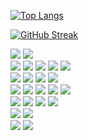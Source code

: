 [![Top Langs](https://github-readme-stats.vercel.app/api/top-langs/?username=jpuris&langs_count=10&layout=compact)](https://github.com/anuraghazra/github-readme-stats)

[![GitHub Streak](https://streak-stats.demolab.com/?user=jpuris&hide_border=true)](https://git.io/streak-stats)

<picture>
    <source media="(prefers-color-scheme: dark)" srcset="https://deviconapi.vercel.app/apple?theme=dark&size=40">
    <img src="https://deviconapi.vercel.app/apple?theme=light&size=40">
</picture>
<picture>
    <source media="(prefers-color-scheme: dark)" srcset="https://deviconapi.vercel.app/linux?theme=dark&size=40">
    <img src="https://deviconapi.vercel.app/linux?theme=light&size=40">
</picture>

<br>

<picture>
    <source media="(prefers-color-scheme: dark)" srcset="https://deviconapi.vercel.app/googlecloud?theme=dark&size=40">
    <img src="https://deviconapi.vercel.app/googlecloud?theme=light&size=40">
</picture>
<picture>
    <source media="(prefers-color-scheme: dark)" srcset="https://deviconapi.vercel.app/kubernetes?theme=dark&size=40">
    <img src="https://deviconapi.vercel.app/kubernetes?theme=light&size=40">
</picture>
<picture>
    <source media="(prefers-color-scheme: dark)" srcset="https://deviconapi.vercel.app/docker?theme=dark&size=40">
    <img src="https://deviconapi.vercel.app/docker?theme=light&size=40">
</picture>
<picture>
    <source media="(prefers-color-scheme: dark)" srcset="https://deviconapi.vercel.app/ansible?theme=dark&size=40">
    <img src="https://deviconapi.vercel.app/ansible?theme=light&size=40">
</picture>
<picture>
    <source media="(prefers-color-scheme: dark)" srcset="https://deviconapi.vercel.app/terraform?theme=dark&size=40">
    <img src="https://deviconapi.vercel.app/terraform?theme=light&size=40">
</picture>

<br>

<picture>
    <source media="(prefers-color-scheme: dark)" srcset="https://deviconapi.vercel.app/git?theme=dark&size=40">
    <img src="https://deviconapi.vercel.app/git?theme=light&size=40">
</picture>
<picture>
    <source media="(prefers-color-scheme: dark)" srcset="https://deviconapi.vercel.app/github?theme=dark&size=40">
    <img src="https://deviconapi.vercel.app/github?theme=light&size=40">
</picture>
<picture>
    <source media="(prefers-color-scheme: dark)" srcset="https://deviconapi.vercel.app/prometheus?theme=dark&size=40">
    <img src="https://deviconapi.vercel.app/prometheus?theme=light&size=40">
</picture>
<picture>
    <source media="(prefers-color-scheme: dark)" srcset="https://deviconapi.vercel.app/markdown?theme=dark&size=40">
    <img src="https://deviconapi.vercel.app/markdown?theme=light&size=40">
</picture>

<br>

<picture>
    <source media="(prefers-color-scheme: dark)" srcset="https://deviconapi.vercel.app/python?theme=dark&size=40">
    <img src="https://deviconapi.vercel.app/python?theme=light&size=40">
</picture>
<picture>
    <source media="(prefers-color-scheme: dark)" srcset="https://deviconapi.vercel.app/numpy?theme=dark&size=40">
    <img src="https://deviconapi.vercel.app/numpy?theme=light&size=40">
</picture>
<picture>
    <source media="(prefers-color-scheme: dark)" srcset="https://deviconapi.vercel.app/pandas?theme=dark&size=40">
    <img src="https://deviconapi.vercel.app/pandas?theme=light&size=40">
</picture>
<picture>
    <source media="(prefers-color-scheme: dark)" srcset="https://deviconapi.vercel.app/jupyter?theme=dark&size=40">
    <img src="https://deviconapi.vercel.app/jupyter?theme=light&size=40">
</picture>
<picture>
    <source media="(prefers-color-scheme: dark)" srcset="https://deviconapi.vercel.app/kaggle?theme=dark&size=40">
    <img src="https://deviconapi.vercel.app/kaggle?theme=light&size=40">
</picture>

<br>

<picture>
    <source media="(prefers-color-scheme: dark)" srcset="https://deviconapi.vercel.app/postgresql?theme=dark&size=40">
    <img src="https://deviconapi.vercel.app/postgresql?theme=light&size=40">
</picture>
<picture>
    <source media="(prefers-color-scheme: dark)" srcset="https://deviconapi.vercel.app/mysql?theme=dark&size=40">
    <img src="https://deviconapi.vercel.app/mysql?theme=light&size=40">
</picture>
<picture>
    <source media="(prefers-color-scheme: dark)" srcset="https://deviconapi.vercel.app/mongodb?theme=dark&size=40">
    <img src="https://deviconapi.vercel.app/mongodb?theme=light&size=40">
</picture>
<picture>
    <source media="(prefers-color-scheme: dark)" srcset="https://deviconapi.vercel.app/apachekafka?theme=dark&size=40">
    <img src="https://deviconapi.vercel.app/apachekafka?theme=light&size=40">
</picture>

<br>

<picture>
    <source media="(prefers-color-scheme: dark)" srcset="https://deviconapi.vercel.app/fastapi?theme=dark&size=40">
    <img src="https://deviconapi.vercel.app/fastapi?theme=light&size=40">
</picture>
<picture>
    <source media="(prefers-color-scheme: dark)" srcset="https://deviconapi.vercel.app/graphql?theme=dark&size=40">
    <img src="https://deviconapi.vercel.app/graphql?theme=light&size=40">
</picture>

<br>

<picture>
    <source media="(prefers-color-scheme: dark)" srcset="https://deviconapi.vercel.app/slack?theme=dark&size=40">
    <img src="https://deviconapi.vercel.app/slack?theme=light&size=40">
</picture>
<picture>
    <source media="(prefers-color-scheme: dark)" srcset="https://deviconapi.vercel.app/vscode?theme=dark&size=40">
    <img src="https://deviconapi.vercel.app/vscode?theme=light&size=40">
</picture>
